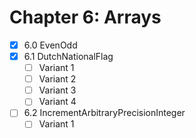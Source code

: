 # Chapter 6: Arrays

- [x] 6.0 EvenOdd
- [x] 6.1 DutchNationalFlag
  - [ ] Variant 1
  - [ ] Variant 2
  - [ ] Variant 3
  - [ ] Variant 4
- [ ] 6.2 IncrementArbitraryPrecisionInteger
  - [ ] Variant 1
